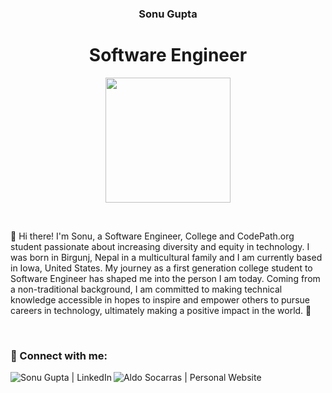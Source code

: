 <h3 align="center">Sonu Gupta</h3>
<h1 align="center">Software Engineer</h1>

<p align="center"><img src="https://github.com/Dxsonu7/Dxsonu7/assets/87947158/bfef7909-78ee-4646-bb89-9075e47c1720" width="200px"></p>

<br>

<p>
👋 Hi there! I'm Sonu, a Software Engineer, College and CodePath.org student passionate about increasing diversity and equity in technology. I was born in Birgunj, Nepal in a multicultural family and I am currently based in Iowa, United States. My journey as a first generation college student to Software Engineer has shaped me into the person I am today. Coming from a non-traditional background, I am committed to making technical knowledge accessible in hopes to inspire and empower others to pursue careers in technology, ultimately making a positive impact in the world. 🚀
</p>

<br>

### 🔗 Connect with me:

[<img align="left" alt="Sonu Gupta | LinkedIn" src="https://img.shields.io/badge/LinkedIn-0077B5?style=for-the-badge&logo=linkedin&logoColor=white" />][linkedin]
[<img align="left" alt="Aldo Socarras | Personal Website" src="https://img.shields.io/badge/Website-4285F4?style=for-the-badge&logo=GoogleChrome&logoColor=white" />][website]

<br><br>

<br>

[linkedin]: https://www.linkedin.com/in/sonu-gupta-731536190/
[website]: https://dxsonu7.github.io/
